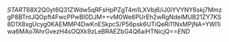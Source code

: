 $START$68X2Q0yt6Q31ZWdw5qRFsHpPZgT4m1LXVbj6/iJ0iYVYNY6skj7MmzgP8BTntJQOpft4FwcPPwBI0DJM++vM0We6PUrEh2wRgNdelMUB21ZY7KS8D1X8xgUcyg0KAEMMP4DwKnESkpcS/P56psk6UTiQeRi11NxMPjNA+YWI1iwa6MAo7AhrGvezH4sOQXk9zLeBRAEZbG4Q6aiHTNicjQ==$END$